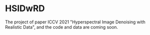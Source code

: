 # HSIDwRD
The project of paper ICCV 2021 "Hyperspectral Image Denoising with Realistic Data", and the code and data are coming soon.
